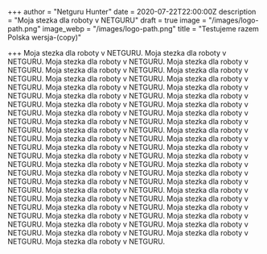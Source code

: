 +++
author = "Netguru Hunter"
date = 2020-07-22T22:00:00Z
description = "Moja stezka dla roboty v NETGURU"
draft = true
image = "/images/logo-path.png"
image_webp = "/images/logo-path.png"
title = "Testujeme razem Polska wersja-(copy)"

+++
Moja stezka dla roboty v NETGURU. Moja stezka dla roboty v NETGURU. Moja stezka dla roboty v NETGURU. Moja stezka dla roboty v NETGURU. Moja stezka dla roboty v NETGURU. Moja stezka dla roboty v NETGURU. Moja stezka dla roboty v NETGURU. Moja stezka dla roboty v NETGURU. Moja stezka dla roboty v NETGURU. Moja stezka dla roboty v NETGURU. Moja stezka dla roboty v NETGURU. Moja stezka dla roboty v NETGURU. Moja stezka dla roboty v NETGURU. Moja stezka dla roboty v NETGURU. Moja stezka dla roboty v NETGURU. Moja stezka dla roboty v NETGURU. Moja stezka dla roboty v NETGURU. Moja stezka dla roboty v NETGURU. Moja stezka dla roboty v NETGURU. Moja stezka dla roboty v NETGURU. Moja stezka dla roboty v NETGURU. Moja stezka dla roboty v NETGURU. Moja stezka dla roboty v NETGURU. Moja stezka dla roboty v NETGURU. Moja stezka dla roboty v NETGURU. Moja stezka dla roboty v NETGURU. Moja stezka dla roboty v NETGURU. Moja stezka dla roboty v NETGURU. Moja stezka dla roboty v NETGURU. Moja stezka dla roboty v NETGURU. Moja stezka dla roboty v NETGURU. Moja stezka dla roboty v NETGURU. Moja stezka dla roboty v NETGURU. Moja stezka dla roboty v NETGURU. Moja stezka dla roboty v NETGURU. Moja stezka dla roboty v NETGURU. Moja stezka dla roboty v NETGURU. Moja stezka dla roboty v NETGURU. Moja stezka dla roboty v NETGURU. Moja stezka dla roboty v NETGURU. Moja stezka dla roboty v NETGURU. Moja stezka dla roboty v NETGURU. Moja stezka dla roboty v NETGURU. Moja stezka dla roboty v NETGURU. Moja stezka dla roboty v NETGURU.   